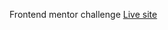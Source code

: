 Frontend mentor challenge
<a target="_blank" rel="noopener" href="https://fylo-dark-hasanlilaman.netlify.app/">Live site</a>
